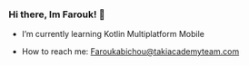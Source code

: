 ### Hi there, Im Farouk! 👋


-    I’m currently learning Kotlin Multiplatform Mobile

-    How to reach me: Faroukabichou@takiacademyteam.com


